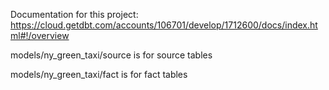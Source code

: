 Documentation for this project:
https://cloud.getdbt.com/accounts/106701/develop/1712600/docs/index.html#!/overview

models/ny_green_taxi/source is for source tables

models/ny_green_taxi/fact is for fact tables

